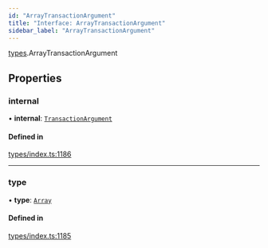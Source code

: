 ```yaml
---
id: "ArrayTransactionArgument"
title: "Interface: ArrayTransactionArgument"
sidebar_label: "ArrayTransactionArgument"
---
```


[types](../../../modules/Types/Types.md).ArrayTransactionArgument

## Properties

### internal

• **internal**: [`TransactionArgument`](../../../modules/Types/Types.md#transactionargument)

#### Defined in

[types/index.ts:1186](https://github.com/PolymeshAssociation/polymesh-sdk/blob/95e180d28/src/types/index.ts#L1186)

___

### type

• **type**: [`Array`](../../../enums/Types/TransactionArgumentType/TransactionArgumentType.md#array)

#### Defined in

[types/index.ts:1185](https://github.com/PolymeshAssociation/polymesh-sdk/blob/95e180d28/src/types/index.ts#L1185)
